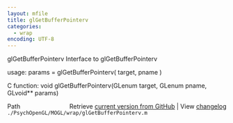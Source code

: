 ```yaml
---
layout: mfile
title: glGetBufferPointerv
categories:
  - wrap
encoding: UTF-8
---
```


glGetBufferPointerv  Interface to glGetBufferPointerv

usage:  params = glGetBufferPointerv\( target, pname \)

C function:  void glGetBufferPointerv\(GLenum target, GLenum pname, GLvoid\*\* params\)


<div class="code_header" style="text-align:right;">
  <span style="float:left;">Path&nbsp;&nbsp;</span> <span class="counter">Retrieve <a href=
  "https://raw.github.com/Psychtoolbox-3/Psychtoolbox-3/beta/./PsychOpenGL/MOGL/wrap/glGetBufferPointerv.m">current version from GitHub</a> | View <a href=
  "https://github.com/Psychtoolbox-3/Psychtoolbox-3/commits/beta/./PsychOpenGL/MOGL/wrap/glGetBufferPointerv.m">changelog</a></span>
</div>
<div class="code">
  <code>./PsychOpenGL/MOGL/wrap/glGetBufferPointerv.m</code>
</div>
